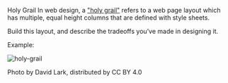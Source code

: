 Holy Grail
In web design, a ["holy grail"](https://en.wikipedia.org/wiki/Holy_grail_(web_design)) refers to a web page layout which has multiple, equal height columns that are defined with style sheets.

Build this layout, and describe the tradeoffs you’ve made in designing it.

Example:

![holy-grail](https://upload.wikimedia.org/wikipedia/commons/thumb/4/42/UnholyGrail.svg/621px-UnholyGrail.svg.png)

Photo by David Lark, distributed by CC BY 4.0

